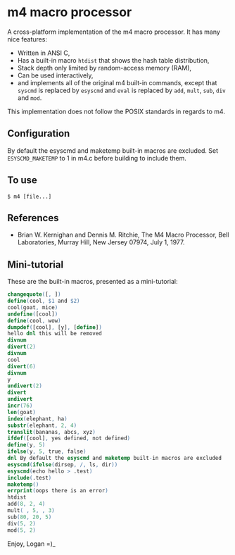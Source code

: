 <!--
Copyright (c) 2021 Logan Ryan McLintock

Permission to use, copy, modify, and distribute this software for any
purpose with or without fee is hereby granted, provided that the above
copyright notice and this permission notice appear in all copies.

THE SOFTWARE IS PROVIDED "AS IS" AND THE AUTHOR DISCLAIMS ALL WARRANTIES
WITH REGARD TO THIS SOFTWARE INCLUDING ALL IMPLIED WARRANTIES OF
MERCHANTABILITY AND FITNESS. IN NO EVENT SHALL THE AUTHOR BE LIABLE FOR
ANY SPECIAL, DIRECT, INDIRECT, OR CONSEQUENTIAL DAMAGES OR ANY DAMAGES
WHATSOEVER RESULTING FROM LOSS OF USE, DATA OR PROFITS, WHETHER IN AN
ACTION OF CONTRACT, NEGLIGENCE OR OTHER TORTIOUS ACTION, ARISING OUT OF
OR IN CONNECTION WITH THE USE OR PERFORMANCE OF THIS SOFTWARE.

-->
m4 macro processor
==================

A cross-platform implementation of the m4 macro processor.
It has many nice features:

* Written in ANSI C,
* Has a built-in macro `htdist` that shows the hash table distribution,
* Stack depth only limited by random-access memory (RAM),
* Can be used interactively,
* and implements all of the original m4 built-in commands, except that `syscmd` is
  replaced by `esyscmd` and `eval` is replaced by `add`, `mult`, `sub`, `div`
  and `mod`.

This implementation does not follow the POSIX standards in regards to m4.

Configuration
-------------

By default the esyscmd and maketemp built-in macros are excluded.
Set `ESYSCMD_MAKETEMP` to 1 in m4.c before building to include them.

To use
------
```
$ m4 [file...]
```

References
----------

* Brian W. Kernighan and Dennis M. Ritchie, The M4 Macro Processor,
  Bell Laboratories, Murray Hill, New Jersey 07974, July 1, 1977.


Mini-tutorial
-------------
These are the built-in macros, presented as a mini-tutorial:
```m4
changequote([, ])
define(cool, $1 and $2)
cool(goat, mice)
undefine([cool])
define(cool, wow)
dumpdef([cool], [y], [define])
hello dnl this will be removed
divnum
divert(2)
divnum
cool
divert(6)
divnum
y
undivert(2)
divert
undivert
incr(76)
len(goat)
index(elephant, ha)
substr(elephant, 2, 4)
translit(bananas, abcs, xyz)
ifdef([cool], yes defined, not defined)
define(y, 5)
ifelse(y, 5, true, false)
dnl By default the esyscmd and maketemp built-in macros are excluded
esyscmd(ifelse(dirsep, /, ls, dir))
esyscmd(echo hello > .test)
include(.test)
maketemp()
errprint(oops there is an error)
htdist
add(8, 2, 4)
mult( , 5, , 3)
sub(80, 20, 5)
div(5, 2)
mod(5, 2)
```

Enjoy,
Logan =)_
